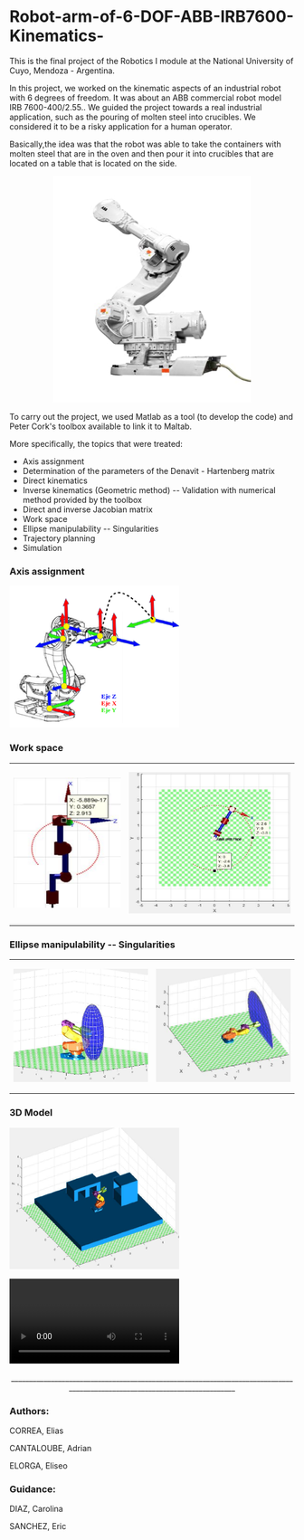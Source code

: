 # Robot-arm-of-6-DOF-ABB-IRB7600-Kinematics-

This is the final project of the Robotics I module at the National University of Cuyo, Mendoza - Argentina.

In this project, we worked on the kinematic aspects of an industrial robot with 6 degrees of freedom. It was about an ABB commercial robot model IRB 7600-400/2.55..
We guided the project towards a real industrial application, such as the pouring of molten steel into crucibles. We considered it to be a risky application for a human operator.

Basically,the idea was that the robot was able to take the containers with molten steel that are in the oven and then pour it into crucibles that are located on a table that is located on the side.

<p align="center">
<img src="/img/RobotArm7600.jpg" alt="Robot"
	title="Robot Arm ABB" width="350" height="400" />
</p>



To carry out the project, we used Matlab as a tool (to develop the code) and Peter Cork's toolbox available to link it to Maltab.

More specifically, the topics that were treated:

<ul>
<li>Axis assignment</li>
<li>Determination of the parameters of the Denavit - Hartenberg matrix</li>
<li>Direct kinematics</li>
<li>Inverse kinematics (Geometric method) -- Validation with numerical method provided by the toolbox</li>
<li>Direct and inverse Jacobian matrix</li>
<li>Work space</li>
<li>Ellipse manipulability -- Singularities</li>
<li>Trajectory planning</li>
<li>Simulation</li>
</ul>

<h3>Axis assignment</h3>


<img src="/img/axis_assignement.PNG" alt="Axis"
	title="Robot Arm ABB" width="300" height="250" />

<h3>Work space</h3>

<table>
<tbody>
<tr>
<td>
<p align="center">
<img src="/img/work_space.PNG" alt="Work space"
	title="Robot Arm ABB" width="200" height="230" />
</p>
</td>
<td>
<p align="center">
<img src="/img/work_space1.PNG" alt="Work space"
	title="Robot Arm ABB" width="300" height="250" />
</p>
</td>
</tr>
</tbody>
</table>

<h3>Ellipse manipulability -- Singularities </h3>

<table>
<tbody>
<tr>
<td>
<p align="center">
<img src="/img/3D_model_singularity2.PNG" alt="Singularity1"
	title="Robot Arm ABB" width="250" height="200" />
</p>
</td>
<td>
<p align="center">
<img src="/img/3D_model_singularity.PNG" alt="Singularity2"
	title="Robot Arm ABB" width="250" height="200" />
</p>
</td>
</tr>
</tbody>
</table>

<h3>3D Model</h3>

<img src="/img/3D_model.PNG" alt="3D Model"
	title="Robot Arm ABB" width="300" height="250" />


<video controls="controls">
  <source type="video/mkv" src="simulation.mkv"></source>
</video>
	
<p align="center">
<b1>____________________________________________________________________________________________________________________________</b1>
</p>

<h3>Authors:</h3>

CORREA, Elias

CANTALOUBE, Adrian

ELORGA, Eliseo

<h3>Guidance:</h3>
	
DIAZ, Carolina 

SANCHEZ, Eric

